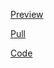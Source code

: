 [Preview](https://olegobiukh.github.io/react-tic-tac-toe/)

[Pull](https://github.com/olegobiukh/react-tic-tac-toe/pull/)

[Code](https://github.com/olegobiukh/react-tic-tac-toe/tree/dev)
